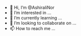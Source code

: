 - 👋 Hi, I’m @AshiraliNor
- 👀 I’m interested in ...
- 🌱 I’m currently learning ...
- 💞️ I’m looking to collaborate on ...
- 📫 How to reach me ...

<!---
AshiraliNor/AshiraliNor is a ✨ special ✨ repository because its `README.md` (this file) appears on your GitHub profile.
You can click the Preview link to take a look at your changes.
--->
